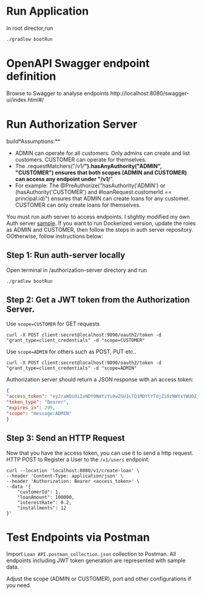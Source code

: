 # Run Application
In root director,run

```shell
./gradlew bootRun 
```

# OpenAPI Swagger endpoint definition

Browse to Swagger to analyse endpoints http://localhost:8080/swagger-ui/index.html#/

# Run Authorization Server
build*Assumptions:**
- ADMIN can operate for all customers. Only admins can create and list customers. CUSTOMER can operate for themselves.
- The .requestMatchers("/v1/**").hasAnyAuthority("ADMIN", "CUSTOMER") ensures that both scopes (ADMIN and CUSTOMER) can access any endpoint under "/v1/**".
- For example: The @PreAuthorize("hasAuthority('ADMIN') or (hasAuthority('CUSTOMER') and #loanRequest.customerId == principal.id)") ensures that ADMIN can create loans for any customer. CUSTOMER can only create loans for themselves.

You must run auth server to access endpoints. I slightly modified my own Auth server [sample](https://github.com/barrida/authorization-server). If you want to run Dockerized version, update the roles as ADMIN and CUSTOMER, then follow the steps in auth server repository. OOtherwise, follow instructions below:

## Step 1: Run auth-server locally
Open terminal in /authorization-server directory and run  

```shell
./gradlew bootRun 
```

## Step 2: Get a JWT token from the Authorization Server.
Use `scope=CUSTOMER` for GET requests

```shell
curl -X POST client:secret@localhost:9090/oauth2/token -d "grant_type=client_credentials" -d "scope=CUSTOMER"
```
Use `scope=ADMIN` for others such as POST, PUT etc..

```shell
curl -X POST client:secret@localhost:9090/oauth2/token -d "grant_type=client_credentials" -d "scope=ADMIN"
```

Authorization server should return a JSON response with an access token:

```json
{
"access_token": "eyJraWQiOiIxNDY0NmYzYi0wZGU1LTQ1MDYtYTdjZi0zNWYxYWU0ZjU5MjIiLCJhbGciOiJSUzI1NiJ9...",
"token_type": "Bearer",
"expires_in": 299,
"scope": "message:ADMIN"
}
```

## Step 3: Send an HTTP Request

Now that you have the access token, you can use it to send a http request. HTTP POST to Register a User to the `/v1/users` endpoint:

```shell
curl --location 'localhost:8080/v1/create-loan' \
--header 'Content-Type: application/json' \
--header 'Authorization: Bearer <access_token>' \
--data '{
    "customerId": 1,
    "loanAmount": 100000,
    "interestRate": 0.2,
    "installments": 12
}'
```
# Test Endpoints via Postman

Import `Loan API.postman_collection.json` collection to Postman. All endpoints including JWT token generation are represented with sample data.

Adjust the scope (ADMIN or CUSTOMER), port and other configurations if you need.


